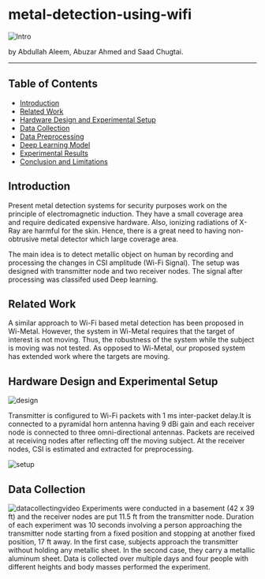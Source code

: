 # metal-detection-using-wifi

![Intro](https://cdn.pbrd.co/images/HWwQCzh.png)

by Abdullah Aleem, Abuzar Ahmed and Saad Chugtai.

---

## Table of Contents

- [Introduction](#introduction)
- [Related Work](#related-work)
- [Hardware Design and Experimental Setup](#hardware-design)
- [Data Collection](#data-collection)
- [Data Preprocessing](#data-preprocessing)
- [Deep Learning Model](#deep-learning-model)
- [Experimental Results](#experimental-results)
- [Conclusion and Limitations](#conclusion)


## Introduction
Present metal detection systems for security purposes work on the principle of electromagnetic induction. They have a small coverage area and require dedicated expensive hardware. Also, ionizing radiations of X-Ray are harmful for the skin. Hence, there is a great need to having non-obtrusive metal detector which large coverage area.

The main idea is to detect metallic object on human by recording and processing the changes in CSI amplitude (Wi-Fi Signal). The setup was designed with transmitter node and two receiver nodes. The signal after processing was classifed used Deep learning.

## Related Work
A similar approach to Wi-Fi based metal detection has been proposed in Wi-Metal. However, the system in Wi-Metal requires that the target of interest is not moving. Thus, the robustness of the system while the subject is moving was not tested. As opposed to Wi-Metal, our proposed system has extended work where the targets are moving.

## Hardware Design and Experimental Setup

![design](https://cdn.pbrd.co/images/HWwIlJf.png)

Transmitter is configured to Wi-Fi packets with 1 ms inter-packet delay.It is connected to a pyramidal horn antenna having 9 dBi gain and each receiver node is connected to three omni-directional antennas. Packets are received at receiving nodes after reflecting off the moving subject. At the receiver nodes, CSI is estimated and extracted for preprocessing. 

![setup](https://userscontent2.emaze.com/images/694313c7-4a1b-4238-afea-b3d7418ecc2d/316ece7fbf0d0e35baad1f07800c0903.jpg)


## Data Collection

![datacollectingvideo](https://cdn.pbrd.co/images/HWwE1cM5.jpg)
Experiments were conducted in a basement (42 x 39 ft) and the receiver nodes are put 11.5 ft from the transmitter node. 
Duration of each experiment was 10 seconds involving a person approaching the transmitter node starting from a fixed position and stopping at another fixed position, 17 ft away.
In the first case, subjects approach the transmitter without holding any metallic sheet. In the second case, they carry a metallic aluminum sheet.
Data is collected over multiple days and four people with different heights and body masses performed the experiment.


